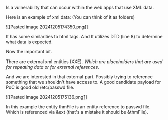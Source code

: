 Is a vulnerability that can occur within the web apps that use XML data.

Here is an example of xml data:
(You can think of it as folders)

![[Pasted image 20241205174350.png]]

It has some similarities to html tags.
And It utilizes DTD (line 8) to determine what data is expected.

Now the important bit.

There are external xml entities (XXE).
*Which are placeholders that are used for repeating data or for external references.*

And we are interested in that external part.
Possibly trying to reference something that we shouldn't have access to.
A good candidate payload for PoC is good old /etc/passwd file.

![[Pasted image 20241205175136.png]]

In this example the entity thmFile is an entity reference to passwd file.
Which is referenced via &ext (that's a mistake it should be &thmFile).

